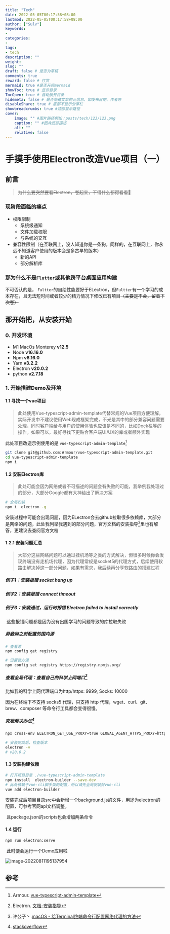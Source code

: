```yaml
---
title: "Tech"
date: 2022-05-05T00:17:58+08:00
lastmod: 2022-05-05T00:17:58+08:00
author: ["Sulv"]
keywords: 
- 
categories: 
- 
tags: 
- tech
description: ""
weight:
slug: ""
draft: false # 是否为草稿
comments: true
reward: false # 打赏
mermaid: true #是否开启mermaid
showToc: true # 显示目录
TocOpen: true # 自动展开目录
hidemeta: false # 是否隐藏文章的元信息，如发布日期、作者等
disableShare: true # 底部不显示分享栏
showbreadcrumbs: true #顶部显示路径
cover:
    image: "" #图片路径例如：posts/tech/123/123.png
    caption: "" #图片底部描述
    alt: ""
    relative: false
---
```



# 手摸手使用Electron改造Vue项目（一）

## 前言

> ~~为什么要突然要看Electron，卷起来，不得什么都得看看~~🐴

### 现阶段面临的痛点

- 权限限制
    - 系统级通知
    - 文件加载权限
    - 与系统的交互
- 兼容性限制（在互联网上，没人知道你是一条狗，同样的，在互联网上，你永远不知道客户使用的版本会是多古早的版本）
    - 新的API
    - 部分解析库

### 那为什么不是`Flutter`或其他跨平台桌面应用构建

不可否认的是， `Fultter`的自绘性能要好于ELectron，但`Fultter`有一个学习的成本存在，且无法短时间或者较少的精力情况下修改已有项目~~（主要是不会，留着下次卷）~~



## 那开始把，从安装开始

### 0. 开发环境

- M1 MacOs Monterey **v12.5**
- Node **v16.16.0**
- Npm **v8.16.0**
- Yarn **v3.2.2**
- Electron **v20.0.2**
- python **v2.7.18**

### 1. 开始搭建Demo及环境

#### 1.1 寻找一个vue项目

> 此处使用Vue-typescript-admin-template代替常规的Vue项目方便理解，实际开发中不建议使用Web现成框架完成，不光是其中的部分兼容问题需要处理，同时客户端给与用户的使用体验也应该是不同的，比如Dock栏等的操作。如果可以，最好寻找下更贴合客户端UI/UX的库或者额外实现

此处项目改造示例使用的是 `vue-typescript-admin-template`[^1]

```bash
git clone git@github.com:Armour/vue-typescript-admin-template.git
cd vue-typescript-admin-template
npm i
```

#### 1.2 安装Electron库

> 此处可能会因为网络或者不可描述的问题会有失败的可能，我举例我处理过的部分，大部分Google都有大神给出了解决方案

```bash
# 全局安装
npm i  electron -g
```

安装过程中可能会出现问题，因为ELectron会去github拉取很多依赖库，大部分是网络的问题，此处我列举我遇到的部分问题，官方文档的安装指导[^2]里也有解答，更建议去查阅官方文档

#### 1.2.1 安装问题汇总

> 大部分这些网络问题可以通过挂机场等之类的方式解决，但很多时候你会发现终端没有走机场代理，因为代理常规是socket5的代理方式，后续使用软路由解决掉这一部分问题，如果有需求，我后续再分享软路由的搭建过程

##### 例子1：安装报错  socket hang up

##### 例子2：安装报错 connect timeout

##### 例子3：安装通过，运行时报错 Electron failed to install correctly

​		这些报错问题都是因为没有出国学习的问题导致的库拉取失败



##### 屏蔽掉之前配置的国内源

```bash
# 查看源
npm config get registry

# 设置官方源
npm config set registry https://registry.npmjs.org/
```

##### 查看全局代理：查看自己的科学上网端口[^3]

比如我的科学上网代理端口为http/https: 9999, Socks: 10000

因为在终端下不支持 socks5 代理，只支持 http 代理，wget、curl、git、brew、composer 等命令行工具都会变得很慢。

##### 究极解决办法[^4]

```bash
npx cross-env ELECTRON_GET_USE_PROXY=true GLOBAL_AGENT_HTTPS_PROXY=http://127.0.0.1:9999 npm install -D electron@latest -g 

# 安装完成后，检查版本
electron -v
# v20.0.2
```



#### 1.3 安装构建依赖

```bash
# 打开项目目录 ./vue-typescript-admin-template
npm install  electron-builder --save-dev
# 此处依赖于vue-cli脚手架的配置，所以请先全局安装好vue-cli
vue add electron-builder

```

​	安装完成后项目目录src中会新增一个background.js的文件，用途为electron的配置，可参考官网api文档调整。

​	且package.json的scripts也会增加两条命令

#### 1.4 运行

``` bash
npm run electron:serve
```

​	此时便会运行一个Demo应用啦

![image-20220811195137954](http://img.chenzian.com/uPic/image-20220811195137954_2022_08_11_19_51_38.png)



































































## 参考

[^1]: Armour.  [vue-typescript-admin-template](https://github.com/Armour/vue-typescript-admin-template)
[^2]: Electron. [文档-安装指导](https://www.electronjs.org/zh/docs/latest/tutorial/installation)
[^3]: 许公子丶.[macOS - 给Terminal终端命令行配置网络代理的方法](https://www.jianshu.com/p/0ad19c5e7def)
[^4]: [stackoverflow](https://stackoverflow.com/questions/60054531/how-can-i-solve-the-connection-problem-during-npm-install-behind-a-proxy)
[^5]: 




